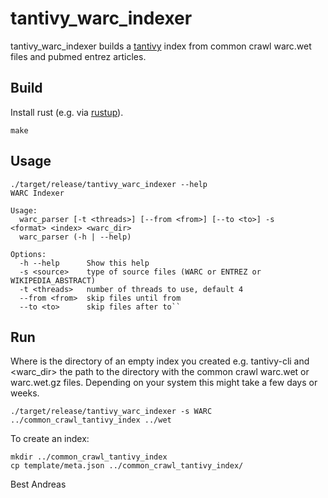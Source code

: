 # tantivy_warc_indexer

tantivy_warc_indexer builds a [tantivy](https://github.com/tantivy-search/tantivy) index from common crawl warc.wet files and pubmed entrez articles.

## Build
Install rust (e.g. via [rustup](https://rustup.rs)).
```
make
```
## Usage
```
./target/release/tantivy_warc_indexer --help
WARC Indexer

Usage:
  warc_parser [-t <threads>] [--from <from>] [--to <to>] -s <format> <index> <warc_dir>
  warc_parser (-h | --help)

Options:
  -h --help      Show this help
  -s <source>    type of source files (WARC or ENTREZ or WIKIPEDIA_ABSTRACT)
  -t <threads>   number of threads to use, default 4
  --from <from>  skip files until from
  --to <to>      skip files after to``
```

## Run

Where <index> is the directory of an empty index you created e.g. tantivy-cli
and <warc_dir> the path to the directory with the common crawl warc.wet or warc.wet.gz files.
Depending on your system this might take a few days or weeks.
```
./target/release/tantivy_warc_indexer -s WARC ../common_crawl_tantivy_index ../wet
```
To create an index:
```
mkdir ../common_crawl_tantivy_index
cp template/meta.json ../common_crawl_tantivy_index/
```

Best
Andreas
